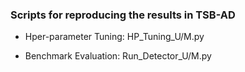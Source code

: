 ### Scripts for reproducing the results in TSB-AD

* Hper-parameter Tuning: HP_Tuning_U/M.py

* Benchmark Evaluation: Run_Detector_U/M.py
